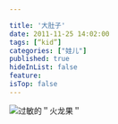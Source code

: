 ```yaml
---

title: '大肚子'
date: 2011-11-25 14:02:00
tags: [“kid”]
categories: ["娃儿"]
published: true
hideInList: false
feature: 
isTop: false
---
```



![过敏的＂火龙果＂](https://toshaojin.files.wordpress.com/2011/11/tumblr_lv7yzlsgot1r311ono1_1280.png)